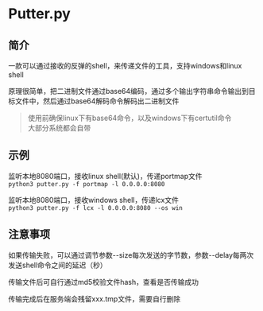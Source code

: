 # Putter.py

## 简介

一款可以通过接收的反弹的shell，来传递文件的工具，支持windows和linux shell

原理很简单，把二进制文件通过base64编码，通过多个输出字符串命令输出到目标文件中，然后通过base64解码命令解码出二进制文件

> 使用前确保linux下有base64命令，以及windows下有certutil命令  
> 大部分系统都会自带

## 示例

监听本地8080端口，接收linux shell(默认)，传递portmap文件  
`python3 putter.py -f portmap -l 0.0.0.0:8080`  

监听本地8080端口，接收windows shell，传递lcx文件  
`python3 putter.py -f lcx -l 0.0.0.0:8080 --os win`  

## 注意事项

如果传输失败，可以通过调节参数--size每次发送的字节数，参数--delay每两次发送shell命令之间的延迟（秒）

传输文件后可自行通过md5校验文件hash，查看是否传输成功

传输完成后在服务端会残留xxx.tmp文件，需要自行删除
